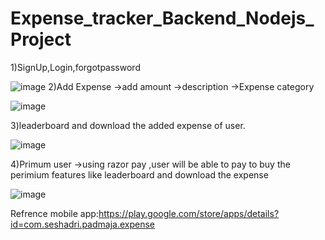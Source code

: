 ﻿# Expense_tracker_Backend_Nodejs_Project
 1)SignUp,Login,forgotpassword
 
 ![image](https://github.com/Faranaz08/Expense_tracker_Backend_Nodejs_Project/assets/83759275/822c79d4-36f2-48bd-ae2c-a7913cccecdd)
2)Add Expense
  ->add amount
  ->description
  ->Expense category
  
![image](https://github.com/Faranaz08/Expense_tracker_Backend_Nodejs_Project/assets/83759275/fb0162ec-2e0b-43b7-90e2-676e01be0bb4)

3)leaderboard and download the added expense of user.

![image](https://github.com/Faranaz08/Expense_tracker_Backend_Nodejs_Project/assets/83759275/5c4b98ce-51c2-4243-8257-dd44bc827326)

4)Primum user
  ->using razor pay ,user will be able to pay to buy the perimium features like leaderboard and download the expense
  
![image](https://github.com/Faranaz08/Expense_tracker_Backend_Nodejs_Project/assets/83759275/a24a213d-a33c-4231-87d9-909a8a8accbb)


Refrence mobile app:https://play.google.com/store/apps/details?id=com.seshadri.padmaja.expense
